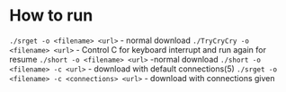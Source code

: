 # How to run

`./srget -o <filename> <url>` - normal download
`./TryCryCry -o <filename> <url>` - Control C for keyboard interrupt and run again for resume
`./short -o <filename> <url>` -normal download
`./short -o <filename> -c <url>` - download with default connections(5)
`./srget -o <filename> -c <connections> <url>` - download with connections given
